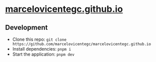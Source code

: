 # [marcelovicentegc.github.io](https://marcelo.page)

## Development

- Clone this repo: `git clone https://github.com/marcelovicentegc/marcelovicentegc.github.io`
- Install dependencies: `pnpm i`
- Start the application: `pnpm dev`
